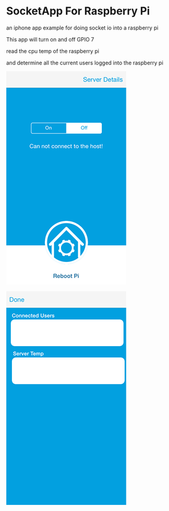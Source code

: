 SocketApp For Raspberry Pi
=========

an iphone app example for doing socket io into a raspberry pi

This app will turn on and off GPIO 7

read the cpu temp of the raspberry pi

and determine all the current users logged into the raspberry pi


![image](IMG_7400.PNG)

![image](IMG_7401.PNG)
